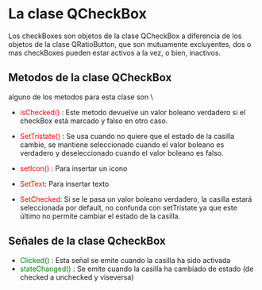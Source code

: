 # La clase QCheckBox

Los checkBoxes son objetos de la clase QCheckBox a diferencia de los objetos
de la clase QRatioButton, que son mutuamente excluyentes, dos o mas checkBoxes 
pueden estar activos a la vez, o bien, inactivos.
## Metodos de la clase QCheckBox
alguno de los metodos para esta clase son
\
- <span style="color:red">isChecked()</span> : Este metodo devuelve un valor boleano verdadero si el checkBox está marcado y falso en otro caso.
- <span style="color:red">SetTristate()</span>
 : Se usa cuando no quiere que el estado de la casilla cambie, se mantiene seleccionado cuando el valor boleano es verdadero y deseleccionado cuando el valor boleano es falso.

- <span style="color:red">setIcon()</span> :
Para insertar un icono
- <span style="color:red">SetText</span>: 
Para insertar texto 
- <span style="color:red">SetChecked</span>:
Si se le pasa un valor boleano verdadero, la casilla estará seleccionada por default, no confunda con setTristate ya que este último no permite cambiar el estado de la casilla.
## Señales de la clase QcheckBox
- <span style="color:green">Clicked()</span> : 
Esta señal se emite cuando la casilla ha sido activada
- <span style="color:green">stateChanged()</span> :
Se emite cuando la casilla ha cambiado de estado (de checked a unchecked y viseversa)
